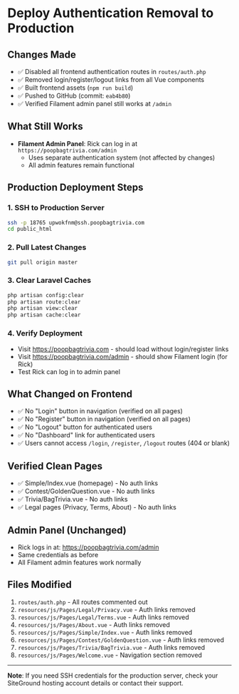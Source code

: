 # Deploy Authentication Removal to Production

## Changes Made
- ✅ Disabled all frontend authentication routes in `routes/auth.php`
- ✅ Removed login/register/logout links from all Vue components
- ✅ Built frontend assets (`npm run build`)
- ✅ Pushed to GitHub (commit: `eab4b80`)
- ✅ Verified Filament admin panel still works at `/admin`

## What Still Works
- **Filament Admin Panel**: Rick can log in at `https://poopbagtrivia.com/admin`
  - Uses separate authentication system (not affected by changes)
  - All admin features remain functional

## Production Deployment Steps

### 1. SSH to Production Server
```bash
ssh -p 18765 upwokfnm@ssh.poopbagtrivia.com
cd public_html
```

### 2. Pull Latest Changes
```bash
git pull origin master
```

### 3. Clear Laravel Caches
```bash
php artisan config:clear
php artisan route:clear
php artisan view:clear
php artisan cache:clear
```

### 4. Verify Deployment
- Visit https://poopbagtrivia.com - should load without login/register links
- Visit https://poopbagtrivia.com/admin - should show Filament login (for Rick)
- Test Rick can log in to admin panel

## What Changed on Frontend
- ✅ No "Login" button in navigation (verified on all pages)
- ✅ No "Register" button in navigation (verified on all pages)
- ✅ No "Logout" button for authenticated users
- ✅ No "Dashboard" link for authenticated users
- ✅ Users cannot access `/login`, `/register`, `/logout` routes (404 or blank)

## Verified Clean Pages
- ✅ Simple/Index.vue (homepage) - No auth links
- ✅ Contest/GoldenQuestion.vue - No auth links
- ✅ Trivia/BagTrivia.vue - No auth links
- ✅ Legal pages (Privacy, Terms, About) - No auth links

## Admin Panel (Unchanged)
- Rick logs in at: https://poopbagtrivia.com/admin
- Same credentials as before
- All Filament admin features work normally

## Files Modified
1. `routes/auth.php` - All routes commented out
2. `resources/js/Pages/Legal/Privacy.vue` - Auth links removed
3. `resources/js/Pages/Legal/Terms.vue` - Auth links removed
4. `resources/js/Pages/About.vue` - Auth links removed
5. `resources/js/Pages/Simple/Index.vue` - Auth links removed
6. `resources/js/Pages/Contest/GoldenQuestion.vue` - Auth links removed
7. `resources/js/Pages/Trivia/BagTrivia.vue` - Auth links removed
8. `resources/js/Pages/Welcome.vue` - Navigation section removed

---

**Note**: If you need SSH credentials for the production server, check your SiteGround hosting account details or contact their support.
